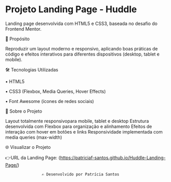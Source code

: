 # Projeto Landing Page - Huddle
Landing page desenvolvida com HTML5 e CSS3, baseada no desafio do Frontend Mentor.

🎯 Propósito

Reproduzir um layout moderno e responsivo, aplicando boas práticas de código e efeitos interativos para diferentes dispositivos (desktop, tablet e mobile).

🛠️ Tecnologias Utilizadas

• HTML5

• CSS3 (Flexbox, Media Queries,  Hover Effects)

• Font Awesome (ícones de redes sociais)

📱 Sobre o Projeto

Layout totalmente responsivopara mobile, tablet e desktop
Estrutura desenvolvida com Flexbox para organização e alinhamento
Efeitos de interação com hover em botões e links
Responsividade implementada com media queries (max-width)

🌐 Visualizar o Projeto

   👉URL da Landing Page: 
   (https://patriciaf-santos.github.io/Huddle-Landing-Page/)



                    ✍️ Desenvolvido por Patrícia Santos

    